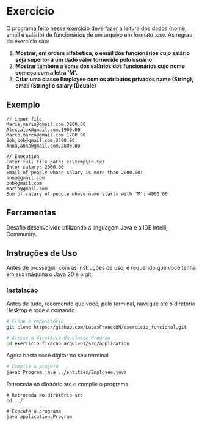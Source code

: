 # Exercício
O programa feito nesse exercício deve fazer a leitura dos dados (nome, email e salário) de funcionários de um arquivo em formato .csv. As regras do exercício são:

1. **Mostrar, em ordem alfabética, o email dos funcionários cujo salário seja superior a um dado valor fornecido pelo usuário.**
2. **Mostrar também a soma dos salários dos funcionários cujo nome começa com a letra 'M'.**
3. **Criar uma classe Employee com os atributos privados name (String), email (String) e salary (Double)**
    

## Exemplo
```plaintext
// input file
Maria,maria@gmail.com,3200.00
Alex,alex@gmail.com,1900.00
Marco,marco@gmail.com,1700.00
Bob,bob@gmail.com,3500.00
Anna,anna@gmail.com,2800.00
```
```plaintext
// Execution
Enter full file path: c:\temp\in.txt
Enter salary: 2000.00
Email of people whose salary is more than 2000.00:
anna@gmail.com
bob@gmail.com
maria@gmail.com
Sum of salary of people whose name starts with 'M': 4900.00
```

## Ferramentas
Desafio desenvolvido utilizando a linguagem Java e a IDE Intellij Community.


## Instruções de Uso
Antes de prosseguir com as instruções de uso, é requerido que você tenha em sua máquina o Java 20 e o git.

### Instalação
Antes de tudo, recomendo que você, pelo terminal, navegue até o diretório Desktop e rode o comando
```bash
# Clone o repositório
git clone https://github.com/LucasFrancoBN/exercicio_funcional.git

# Acesse o diretório da classe Program
cd exercicio_fixacao_arquivos/src/application
```
Agora basta você digitar no seu terminal
```bash
# Compile o projeto
javac Program.java ../entities/Employee.java
```
Retroceda ao diretório src e compile o programa
```
# Retroceda ao diretório src
cd ../

# Execute o programa
java application.Program
```
